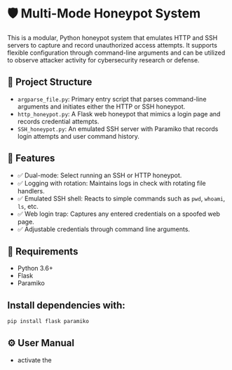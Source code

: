 # 🛡️ Multi-Mode Honeypot System

This is a modular, Python honeypot system that emulates HTTP and SSH servers to capture and record unauthorized access attempts. It supports flexible configuration through command-line arguments and can be utilized to observe attacker activity for cybersecurity research or defense.

## 📁 Project Structure

- `argparse_file.py`: Primary entry script that parses command-line arguments and initiates either the HTTP or SSH honeypot.
- `http_honeypot.py`: A Flask web honeypot that mimics a login page and records credential attempts.
- `SSH_honeypot.py`: An emulated SSH server with Paramiko that records login attempts and user command history.

## 🚀 Features

- ✅ Dual-mode: Select running an SSH or HTTP honeypot.
- ✅ Logging with rotation: Maintains logs in check with rotating file handlers.
- ✅ Emulated SSH shell: Reacts to simple commands such as `pwd`, `whoami`, `ls`, etc.
- ✅ Web login trap: Captures any entered credentials on a spoofed web page.
- ✅ Adjustable credentials through command line arguments.

## 🧪 Requirements

- Python 3.6+
- Flask
- Paramiko

## Install dependencies with:

```bash
pip install flask paramiko
```

## ⚙️ User Manual
- activate the 
